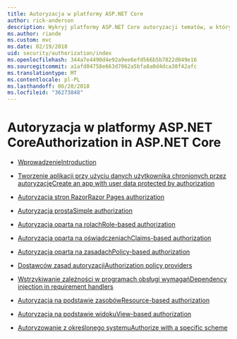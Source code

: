 ```yaml
---
title: Autoryzacja w platformy ASP.NET Core
author: rick-anderson
description: Wykryj platformy ASP.NET Core autoryzacji tematów, w których wyjaśniono, jak zapewnić prawa i uprawnienia dla użytkowników aplikacji.
ms.author: riande
ms.custom: mvc
ms.date: 02/19/2018
uid: security/authorization/index
ms.openlocfilehash: 344a7e4490d4e92a9ee6efd566b5b7822d049e16
ms.sourcegitcommit: a1afd04758e663d7062a5bfa8a0d4dca38f42afc
ms.translationtype: MT
ms.contentlocale: pl-PL
ms.lasthandoff: 06/20/2018
ms.locfileid: "36273848"
---
```

# <a name="authorization-in-aspnet-core"></a><span data-ttu-id="f274a-103">Autoryzacja w platformy ASP.NET Core</span><span class="sxs-lookup"><span data-stu-id="f274a-103">Authorization in ASP.NET Core</span></span>

* [<span data-ttu-id="f274a-104">Wprowadzenie</span><span class="sxs-lookup"><span data-stu-id="f274a-104">Introduction</span></span>](xref:security/authorization/introduction)

* [<span data-ttu-id="f274a-105">Tworzenie aplikacji przy użyciu danych użytkownika chronionych przez autoryzację</span><span class="sxs-lookup"><span data-stu-id="f274a-105">Create an app with user data protected by authorization</span></span>](xref:security/authorization/secure-data)

* [<span data-ttu-id="f274a-106">Autoryzacja stron Razor</span><span class="sxs-lookup"><span data-stu-id="f274a-106">Razor Pages authorization</span></span>](xref:security/authorization/razor-pages-authorization)

* [<span data-ttu-id="f274a-107">Autoryzacja prosta</span><span class="sxs-lookup"><span data-stu-id="f274a-107">Simple authorization</span></span>](xref:security/authorization/simple)

* [<span data-ttu-id="f274a-108">Autoryzacja oparta na rolach</span><span class="sxs-lookup"><span data-stu-id="f274a-108">Role-based authorization</span></span>](xref:security/authorization/roles)

* [<span data-ttu-id="f274a-109">Autoryzacja oparta na oświadczeniach</span><span class="sxs-lookup"><span data-stu-id="f274a-109">Claims-based authorization</span></span>](xref:security/authorization/claims)

* [<span data-ttu-id="f274a-110">Autoryzacja oparta na zasadach</span><span class="sxs-lookup"><span data-stu-id="f274a-110">Policy-based authorization</span></span>](xref:security/authorization/policies)

* [<span data-ttu-id="f274a-111">Dostawców zasad autoryzacji</span><span class="sxs-lookup"><span data-stu-id="f274a-111">Authorization policy providers</span></span>](xref:security/authorization/iauthorizationpolicyprovider)

* [<span data-ttu-id="f274a-112">Wstrzykiwanie zależności w programach obsługi wymagań</span><span class="sxs-lookup"><span data-stu-id="f274a-112">Dependency injection in requirement handlers</span></span>](xref:security/authorization/dependencyinjection)

* [<span data-ttu-id="f274a-113">Autoryzacja na podstawie zasobów</span><span class="sxs-lookup"><span data-stu-id="f274a-113">Resource-based authorization</span></span>](xref:security/authorization/resourcebased)

* [<span data-ttu-id="f274a-114">Autoryzacja na podstawie widoku</span><span class="sxs-lookup"><span data-stu-id="f274a-114">View-based authorization</span></span>](xref:security/authorization/views)

* [<span data-ttu-id="f274a-115">Autoryzowanie z określonego systemu</span><span class="sxs-lookup"><span data-stu-id="f274a-115">Authorize with a specific scheme</span></span>](xref:security/authorization/limitingidentitybyscheme)
